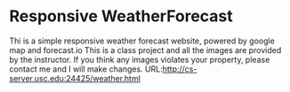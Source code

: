 # Responsive WeatherForecast 
Thi is a simple responsive weather forecast website, powered by google map and forecast.io
This is a class project and all the images are provided by the instructor.
If you think any images violates your property, please contact me and I will make changes.
URL:http://cs-server.usc.edu:24425/weather.html
